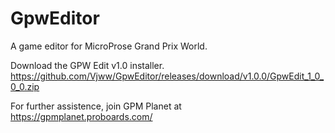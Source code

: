 GpwEditor
=========

A game editor for MicroProse Grand Prix World.

Download the GPW Edit v1.0 installer.
https://github.com/Vjww/GpwEditor/releases/download/v1.0.0/GpwEdit_1_0_0_0.zip

For further assistence, join GPM Planet at https://gpmplanet.proboards.com/
